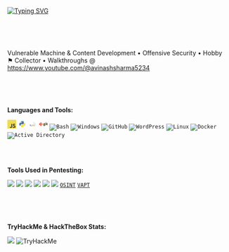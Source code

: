 
<!--
**hail0hydra/hail0hydra** is a ✨ _special_ ✨ repository because its `README.md` (this file) appears on your GitHub profile.

Here are some ideas to get you started:

- 🔭 I’m currently working on ...
- 🌱 I’m currently learning ...
- 👯 I’m looking to collaborate on ...
- 🤔 I’m looking for help with ...
- 💬 Ask me about ...
- 📫 How to reach me: ...
- 😄 Pronouns: ...
- ⚡ Fun fact: ...
-->


[![Typing SVG](https://readme-typing-svg.herokuapp.com?font=courier+new&color=0BF700&lines=Hello!+My+name+is+Avinash!;A.K.A+HailHydra+or+hail0hydra)](https://git.io/typing-svg)



<br>
<br>
<br>

<p align="center">
  <samp>

  Vulnerable Machine & Content Development • Offensive Security • Hobby ⚑ Collector • Walkthroughs @ https://www.youtube.com/@avinashsharma5234
</p> 


<br>
<br>
<br>



**Languages and Tools:**  


<code><img height="20" src="https://raw.githubusercontent.com/github/explore/main/topics/javascript/javascript.png" alt="JavaScript"></code>
<code><img height="20" src="https://raw.githubusercontent.com/github/explore/main/topics/python/python.png" alt="Python"></code>
<code><img height="20" src="https://raw.githubusercontent.com/github/explore/main/topics/mysql/mysql.png" alt="MySQL"></code>
<code><img height="20" src="https://raw.githubusercontent.com/github/explore/main/topics/git/git.png" alt="Git"></code>
<code><img height="20" src="https://upload.wikimedia.org/wikipedia/commons/thumb/4/4b/Bash_Logo_Colored.svg/2048px-Bash_Logo_Colored.svg.png" alt="Bash"></code>
<code><img height="20" src="https://c.s-microsoft.com/favicon.ico" alt="Windows"></code>
<code><img height="20" src="https://github.githubassets.com/favicons/favicon-dark.svg" alt="GitHub"></code>
<code><img height="20" src="https://upload.wikimedia.org/wikipedia/commons/thumb/9/93/Wordpress_Blue_logo.png/1024px-Wordpress_Blue_logo.png" alt="WordPress"></code>
<code><img height="20" src="https://upload.wikimedia.org/wikipedia/commons/3/35/Tux.svg" alt="Linux"></code>
<code><img height="20" src="https://upload.wikimedia.org/wikipedia/commons/7/79/Docker_%28container_engine%29_logo.png" alt="Docker"></code>
<code><img height="20" src="https://miro.medium.com/v2/resize:fit:720/1*kk22SDXEt6p-mQCSlOYpcg.png" alt="Active Directory"></code>


<br>
<br>

**Tools Used in Pentesting:**

<code><img height="20" src="https://www.wireshark.org/assets/icons/wireshark-fin.png"></code>
<code><img height="20" src="https://miro.medium.com/v2/resize:fit:1358/0*FvyoEolATs1TVCy9.png"></code>
<code><img height="20" src="https://www.kali.org/tools/metasploit-framework/images/metasploit-framework-logo.svg"></code>
<code><img height="20" src="https://www.hackerone.com/sites/default/files/inline-images/hashcat.png"></code>
<code><img height="20" src="https://upload.wikimedia.org/wikipedia/commons/thumb/2/2b/Kali-dragon-icon.svg/2048px-Kali-dragon-icon.svg.png"></code>
<code><img height="20" src="https://www.hackerone.com/sites/default/files/inline-images/john-the-ripper.png"></code>
<code><a href="https://en.wikipedia.org/wiki/Open-source_intelligence">OSINT</a></code>
<code><a  href="https://www.eccouncil.org/vapt-career-path/">VAPT</a></code>

<br>
<br>
<br>




**TryHackMe & HackTheBox Stats:**


<img src="https://www.hackthebox.com/badge/image/760208"> <img src="https://tryhackme-badges.s3.amazonaws.com/useraddmme.png" alt="TryHackMe">

<br>
<br>
<br>

